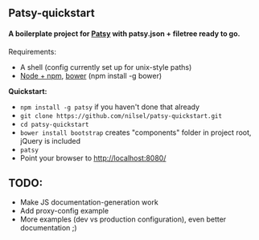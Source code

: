 ## Patsy-quickstart

#### A boilerplate project for [Patsy](http://github.com/phun-ky/patsy) with patsy.json + filetree ready to go.

Requirements:
- A shell (config currently set up for unix-style paths)
- [Node + npm](http://nodejs.org/), [bower](https://github.com/twitter/bower) (npm install -g bower)

**Quickstart:**
- `npm install -g patsy` if you haven't done that already
- `git clone https://github.com/nilsel/patsy-quickstart.git`
- `cd patsy-quickstart`
- `bower install bootstrap` creates "components" folder in project root, jQuery is included
- `patsy`
- Point your browser to [http://localhost:8080/](http://localhost:8080/)

## TODO:
- Make JS documentation-generation work
- Add proxy-config example
- More examples (dev vs production configuration), even better documentation ;)
